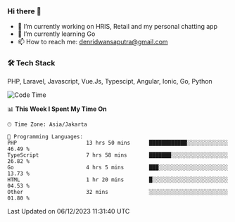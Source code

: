 ### Hi there 👋

- 🔭 I’m currently working on HRIS, Retail and my personal chatting app
- 🌱 I’m currently learning Go
- 📫 How to reach me: denridwansaputra@gmail.com


### 🛠 Tech Stack
PHP, Laravel, Javascript, Vue.Js, Typescipt, Angular, Ionic, Go, Python


<!--START_SECTION:waka-->
![Code Time](http://img.shields.io/badge/Code%20Time-3%2C952%20hrs%2027%20mins-blue)

📊 **This Week I Spent My Time On** 

```text
🕑︎ Time Zone: Asia/Jakarta

💬 Programming Languages: 
PHP                      13 hrs 50 mins      ████████████░░░░░░░░░░░░░   46.49 % 
TypeScript               7 hrs 58 mins       ███████░░░░░░░░░░░░░░░░░░   26.82 % 
Go                       4 hrs 5 mins        ███░░░░░░░░░░░░░░░░░░░░░░   13.73 % 
HTML                     1 hr 20 mins        █░░░░░░░░░░░░░░░░░░░░░░░░   04.53 % 
Other                    32 mins             ░░░░░░░░░░░░░░░░░░░░░░░░░   01.80 % 
```


 Last Updated on 06/12/2023 11:31:40 UTC
<!--END_SECTION:waka-->
